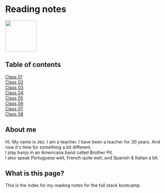 # Reading notes

<img src="https://github.com/jezinho22/reading-notes/blob/main/IMG_20191005_211700684%202.jpg" width="100" height="100"> 

## Table of contents
[Class 01](https://jezinho22.github.io/reading-notes/102-notes/class-01)  
[Class 02](https://jezinho22.github.io/reading-notes/102-notes/class-02)  
[Class 03](https://jezinho22.github.io/reading-notes/102-notes/class-03)  
[Class 04](https://jezinho22.github.io/reading-notes/102-notes/class-04)  
[Class 05](https://jezinho22.github.io/reading-notes/102-notes/class-05)  
[Class 06](https://jezinho22.github.io/reading-notes/102-notes/class-06)  
[Class 07](https://jezinho22.github.io/reading-notes/102-notes/class-07)  
[Class 08](https://jezinho22.github.io/reading-notes/102-notes/class-08)  



## About me 
  
Hi. My name is Jez. I am a teacher. I have been a teacher for 30 years. And now it's time for something a bit different.   
I play banjo in an Americana band called Brother Pit.  
I also speak Portuguese well, French quite well, and Spanish & Italian a bit.

## What is this page?   
This is the index for my reading notes for the full stack bootcamp.   
